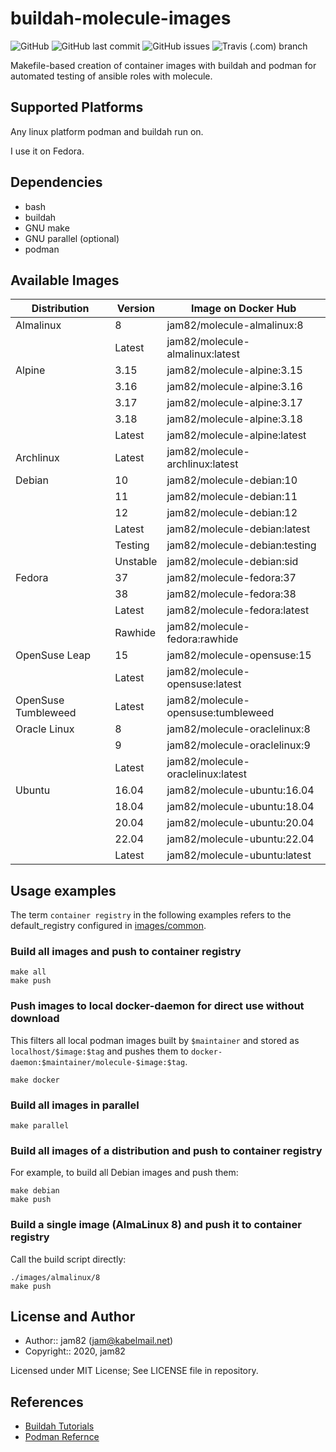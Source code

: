 # buildah-molecule-images

![GitHub](https://img.shields.io/github/license/jam82/buildah-molecule-images) ![GitHub last commit](https://img.shields.io/github/last-commit/jam82/buildah-molecule-images) ![GitHub issues](https://img.shields.io/github/issues-raw/jam82/buildah-molecule-images) ![Travis (.com) branch](https://img.shields.io/travis/com/jam82/buildah-molecule-images/main?label=build)

Makefile-based creation of container images with buildah and podman
for automated testing of ansible roles with molecule.

## Supported Platforms

Any linux platform podman and buildah run on.

I use it on Fedora.

## Dependencies

* bash
* buildah
* GNU make
* GNU parallel (optional)
* podman

## Available Images

| Distribution | Version | Image on Docker Hub |
|--------------|---------|---------------------|
| Almalinux | 8 | jam82/molecule-almalinux:8 |
| | Latest | jam82/molecule-almalinux:latest |
| Alpine | 3.15 | jam82/molecule-alpine:3.15 |
| | 3.16 | jam82/molecule-alpine:3.16 |
| | 3.17 | jam82/molecule-alpine:3.17 |
| | 3.18 | jam82/molecule-alpine:3.18 |
| | Latest | jam82/molecule-alpine:latest |
| Archlinux | Latest | jam82/molecule-archlinux:latest |
| Debian | 10 | jam82/molecule-debian:10 |
| | 11 | jam82/molecule-debian:11 |
| | 12 | jam82/molecule-debian:12 |
| | Latest | jam82/molecule-debian:latest |
| | Testing | jam82/molecule-debian:testing |
| | Unstable | jam82/molecule-debian:sid |
| Fedora | 37 | jam82/molecule-fedora:37 |
| | 38 | jam82/molecule-fedora:38 |
| | Latest | jam82/molecule-fedora:latest |
| | Rawhide | jam82/molecule-fedora:rawhide |
| OpenSuse Leap | 15 | jam82/molecule-opensuse:15 |
| | Latest | jam82/molecule-opensuse:latest |
| OpenSuse Tumbleweed | Latest | jam82/molecule-opensuse:tumbleweed |
| Oracle Linux | 8 | jam82/molecule-oraclelinux:8 |
| | 9 | jam82/molecule-oraclelinux:9 |
| | Latest | jam82/molecule-oraclelinux:latest |
| Ubuntu | 16.04 | jam82/molecule-ubuntu:16.04 |
| | 18.04 | jam82/molecule-ubuntu:18.04 |
| | 20.04 | jam82/molecule-ubuntu:20.04 |
| | 22.04 | jam82/molecule-ubuntu:22.04 |
| | Latest | jam82/molecule-ubuntu:latest |

## Usage examples

The term `container registry` in the following examples refers to
the default_registry configured in [images/common](images/common).

### Build all images and push to container registry

```shell
make all
make push
```

### Push images to local docker-daemon for direct use without download

This filters all local podman images built by `$maintainer` and stored as
`localhost/$image:$tag` and pushes them
to `docker-daemon:$maintainer/molecule-$image:$tag`.

```shell
make docker
```

### Build all images in parallel

```shell
make parallel
```

### Build all images of a distribution and push to container registry

For example, to build all Debian images and push them:

```shell
make debian
make push
```

### Build a single image (AlmaLinux 8) and push it to container registry

Call the build script directly:

```shell
./images/almalinux/8
make push
```

## License and Author

* Author:: jam82 (<jam@kabelmail.net>)
* Copyright:: 2020, jam82

Licensed under MIT License;
See LICENSE file in repository.

## References

* [Buildah Tutorials](https://github.com/containers/buildah/tree/master/docs/tutorials/)
* [Podman Refernce](https://github.com/containers/libpod/tree/master/docs/source/markdown)

